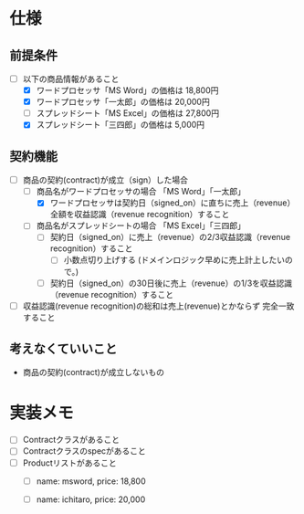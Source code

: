 # 仕様
## 前提条件
- [ ] 以下の商品情報があること
  - [x] ワードプロセッサ「MS Word」の価格は 18,800円
  - [x] ワードプロセッサ「一太郎」の価格は 20,000円
  - [ ] スプレッドシート「MS Excel」の価格は 27,800円
  - [x] スプレッドシート「三四郎」の価格は 5,000円

## 契約機能
- [ ] 商品の契約(contract)が成立（sign）した場合
  - [ ] 商品名がワードプロセッサの場合 「MS Word」「一太郎」
    - [x] ワードプロセッサは契約日（signed_on）に直ちに売上（revenue）全額を収益認識（revenue recognition）すること
  - [ ] 商品名がスプレッドシートの場合 「MS Excel」「三四郎」
    - [ ] 契約日（signed_on）に売上（revenue）の2/3収益認識（revenue recognition）すること
      - [ ] 小数点切り上げする (ドメインロジック早めに売上計上したいので。)
    - [ ] 契約日（signed_on）の30日後に売上（revenue）の1/3を収益認識（revenue recognition）すること

- [ ] 収益認識(revenue recognition)の総和は売上(revenue)とかならず 完全一致すること

## 考えなくていいこと
- 商品の契約(contract)が成立しないもの

# 実装メモ
- [ ] Contractクラスがあること
- [ ] Contractクラスのspecがあること
- [ ] Productリストがあること
  - [ ] name: msword, price: 18,800
  - [ ] name: ichitaro, price: 20,000


